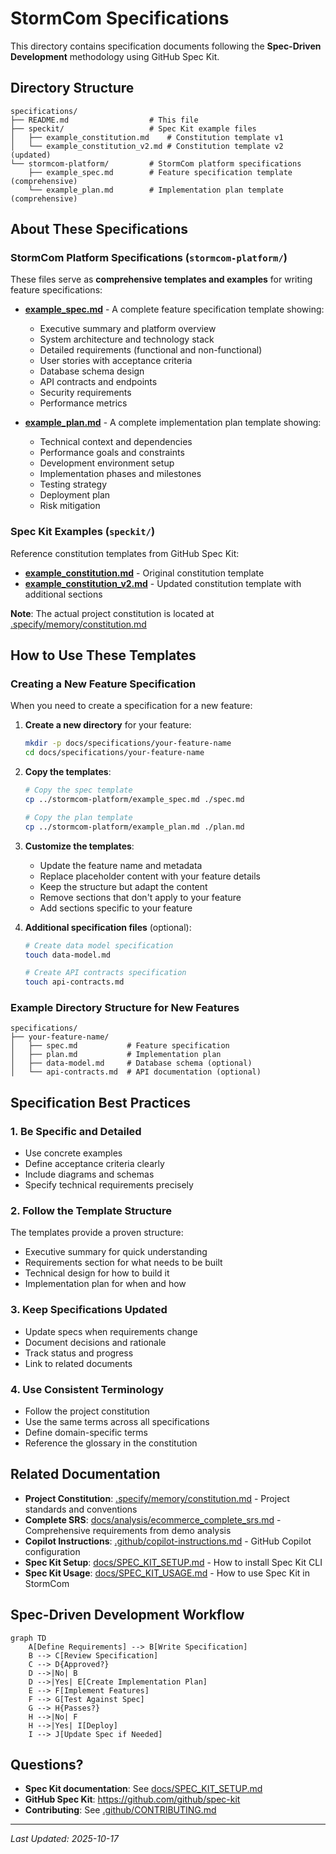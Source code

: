 # StormCom Specifications

This directory contains specification documents following the **Spec-Driven Development** methodology using GitHub Spec Kit.

## Directory Structure

```
specifications/
├── README.md                  # This file
├── speckit/                   # Spec Kit example files
│   ├── example_constitution.md    # Constitution template v1
│   └── example_constitution_v2.md # Constitution template v2 (updated)
└── stormcom-platform/         # StormCom platform specifications
    ├── example_spec.md        # Feature specification template (comprehensive)
    └── example_plan.md        # Implementation plan template (comprehensive)
```

## About These Specifications

### StormCom Platform Specifications (`stormcom-platform/`)

These files serve as **comprehensive templates and examples** for writing feature specifications:

- **[example_spec.md](stormcom-platform/example_spec.md)** - A complete feature specification template showing:
  - Executive summary and platform overview
  - System architecture and technology stack
  - Detailed requirements (functional and non-functional)
  - User stories with acceptance criteria
  - Database schema design
  - API contracts and endpoints
  - Security requirements
  - Performance metrics

- **[example_plan.md](stormcom-platform/example_plan.md)** - A complete implementation plan template showing:
  - Technical context and dependencies
  - Performance goals and constraints
  - Development environment setup
  - Implementation phases and milestones
  - Testing strategy
  - Deployment plan
  - Risk mitigation

### Spec Kit Examples (`speckit/`)

Reference constitution templates from GitHub Spec Kit:

- **[example_constitution.md](speckit/example_constitution.md)** - Original constitution template
- **[example_constitution_v2.md](speckit/example_constitution_v2.md)** - Updated constitution template with additional sections

**Note**: The actual project constitution is located at [.specify/memory/constitution.md](../../.specify/memory/constitution.md)

## How to Use These Templates

### Creating a New Feature Specification

When you need to create a specification for a new feature:

1. **Create a new directory** for your feature:
   ```bash
   mkdir -p docs/specifications/your-feature-name
   cd docs/specifications/your-feature-name
   ```

2. **Copy the templates**:
   ```bash
   # Copy the spec template
   cp ../stormcom-platform/example_spec.md ./spec.md
   
   # Copy the plan template
   cp ../stormcom-platform/example_plan.md ./plan.md
   ```

3. **Customize the templates**:
   - Update the feature name and metadata
   - Replace placeholder content with your feature details
   - Keep the structure but adapt the content
   - Remove sections that don't apply to your feature
   - Add sections specific to your feature

4. **Additional specification files** (optional):
   ```bash
   # Create data model specification
   touch data-model.md
   
   # Create API contracts specification
   touch api-contracts.md
   ```

### Example Directory Structure for New Features

```
specifications/
├── your-feature-name/
│   ├── spec.md           # Feature specification
│   ├── plan.md           # Implementation plan
│   ├── data-model.md     # Database schema (optional)
│   └── api-contracts.md  # API documentation (optional)
```

## Specification Best Practices

### 1. Be Specific and Detailed

- Use concrete examples
- Define acceptance criteria clearly
- Include diagrams and schemas
- Specify technical requirements precisely

### 2. Follow the Template Structure

The templates provide a proven structure:
- Executive summary for quick understanding
- Requirements section for what needs to be built
- Technical design for how to build it
- Implementation plan for when and how

### 3. Keep Specifications Updated

- Update specs when requirements change
- Document decisions and rationale
- Track status and progress
- Link to related documents

### 4. Use Consistent Terminology

- Follow the project constitution
- Use the same terms across all specifications
- Define domain-specific terms
- Reference the glossary in the constitution

## Related Documentation

- **Project Constitution**: [.specify/memory/constitution.md](../../.specify/memory/constitution.md) - Project standards and conventions
- **Complete SRS**: [docs/analysis/ecommerce_complete_srs.md](../analysis/ecommerce_complete_srs.md) - Comprehensive requirements from demo analysis
- **Copilot Instructions**: [.github/copilot-instructions.md](../../.github/copilot-instructions.md) - GitHub Copilot configuration
- **Spec Kit Setup**: [docs/SPEC_KIT_SETUP.md](../SPEC_KIT_SETUP.md) - How to install Spec Kit CLI
- **Spec Kit Usage**: [docs/SPEC_KIT_USAGE.md](../SPEC_KIT_USAGE.md) - How to use Spec Kit in StormCom

## Spec-Driven Development Workflow

```mermaid
graph TD
    A[Define Requirements] --> B[Write Specification]
    B --> C[Review Specification]
    C --> D{Approved?}
    D -->|No| B
    D -->|Yes| E[Create Implementation Plan]
    E --> F[Implement Features]
    F --> G[Test Against Spec]
    G --> H{Passes?}
    H -->|No| F
    H -->|Yes| I[Deploy]
    I --> J[Update Spec if Needed]
```

## Questions?

- **Spec Kit documentation**: See [docs/SPEC_KIT_SETUP.md](../SPEC_KIT_SETUP.md)
- **GitHub Spec Kit**: https://github.com/github/spec-kit
- **Contributing**: See [.github/CONTRIBUTING.md](../../.github/CONTRIBUTING.md)

---

*Last Updated: 2025-10-17*
